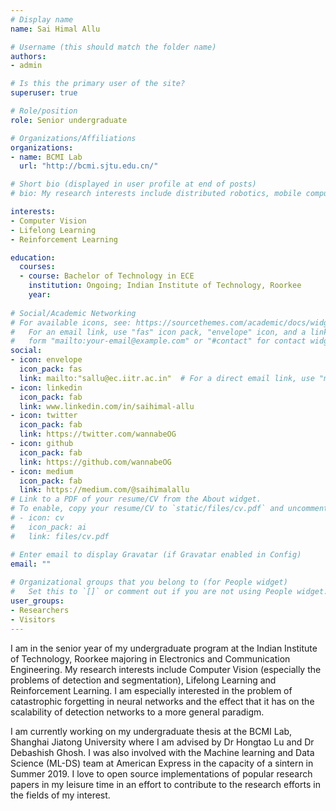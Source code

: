 ```yaml
---
# Display name
name: Sai Himal Allu

# Username (this should match the folder name)
authors:
- admin

# Is this the primary user of the site?
superuser: true

# Role/position
role: Senior undergraduate

# Organizations/Affiliations
organizations:
- name: BCMI Lab 
  url: "http://bcmi.sjtu.edu.cn/"

# Short bio (displayed in user profile at end of posts)
# bio: My research interests include distributed robotics, mobile computing and programmable matter.

interests:
- Computer Vision
- Lifelong Learning
- Reinforcement Learning

education:
  courses:
  - course: Bachelor of Technology in ECE
    institution: Ongoing; Indian Institute of Technology, Roorkee
    year: 
  
# Social/Academic Networking
# For available icons, see: https://sourcethemes.com/academic/docs/widgets/#icons
#   For an email link, use "fas" icon pack, "envelope" icon, and a link in the
#   form "mailto:your-email@example.com" or "#contact" for contact widget.
social:
- icon: envelope
  icon_pack: fas
  link: mailto:"sallu@ec.iitr.ac.in"  # For a direct email link, use "mailto:test@example.org".
- icon: linkedin
  icon_pack: fab
  link: www.linkedin.com/in/saihimal-allu
- icon: twitter
  icon_pack: fab
  link: https://twitter.com/wannabeOG
- icon: github
  icon_pack: fab
  link: https://github.com/wannabeOG
- icon: medium
  icon_pack: fab
  link: https://medium.com/@saihimalallu
# Link to a PDF of your resume/CV from the About widget.
# To enable, copy your resume/CV to `static/files/cv.pdf` and uncomment the lines below.  
# - icon: cv
#   icon_pack: ai
#   link: files/cv.pdf

# Enter email to display Gravatar (if Gravatar enabled in Config)
email: ""
  
# Organizational groups that you belong to (for People widget)
#   Set this to `[]` or comment out if you are not using People widget.  
user_groups:
- Researchers
- Visitors
---
```


I am in the senior year of my undergraduate program at the Indian Institute of Technology, Roorkee majoring in Electronics and Communication Engineering. My research interests include Computer Vision (especially the problems of detection and segmentation), Lifelong Learning and Reinforcement Learning. I am especially interested in the problem of catastrophic forgetting in neural networks and the effect that it has on the scalability of detection networks to a more general paradigm. 

I am currently working on my undergraduate thesis at the BCMI Lab, Shanghai Jiatong University where I am advised by Dr Hongtao Lu and Dr Debashish Ghosh. I was also involved with the Machine learning and Data Science (ML-DS) team at American Express in the capacity of a sintern in Summer 2019. I love to open source implementations of popular research papers in my leisure time in an effort to contribute to the research efforts in the fields of my interest.   